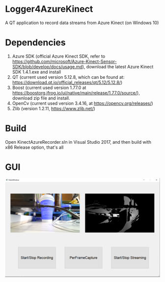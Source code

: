 # Logger4AzureKinect
A QT application to record data streams from Azure Kinect (on Windows 10)

# Dependencies
1.	Azure SDK (official Azure Kinect SDK, refer to https://github.com/microsoft/Azure-Kinect-Sensor-SDK/blob/develop/docs/usage.md), download the latest Azure Kinect SDK 1.4.1.exe and install
2.	QT (current used version 5.12.8, which can be found at: https://download.qt.io/official_releases/qt/5.12/5.12.8/)
3.	Boost (current used version 1.77.0 at https://boostorg.jfrog.io/ui/native/main/release/1.77.0/source/), download zip file and install.
4.	OpenCv (current used version 3.4.16, at https://opencv.org/releases/)
5.	Zlib (version 1.2.11, https://www.zlib.net/)

# Build
Open KinectAzureRecorder.sln in Visual Studio 2017, and then build with x86 Release option, that's all

# GUI
![image](fig/GUI.png)